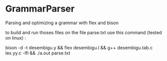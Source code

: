 GrammarParser
=============

Parsing and optimizing a grammar with flex and bison

to build and run thoses files on the file parse.txt use this command (tested on linux) :

bison -d -t desembigu.y && flex desembigu.l && g++ desembigu.tab.c lex.yy.c -lfl && ./a.out parse.txt

